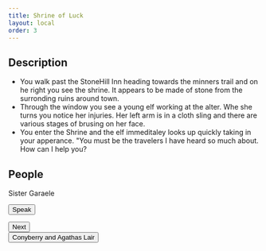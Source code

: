 ```yaml
---
title: Shrine of Luck
layout: local
order: 3
---
```

<div class="w3-half">
<h2>Description</h2>
  <ul>
<li>You walk past the StoneHill Inn heading towards the minners trail and on he right you see the shrine. 
It appears to be made of stone from the surronding ruins around town.</li>
    <li>Through the window you see a young elf working at the alter. Whe she turns you notice her injuries. 
Her left arm is in a cloth sling and there are various stages of brusing on her face.</li>
    <li>You enter the Shrine and the elf immeditaley looks up quickly taking in your apperance. "You must be the travelers I have heard so much about.
      How can I help you?</li>
  </ul>
</div>
<div class="w3-half">
<h2>People</h2>
<p>Sister Garaele</p>
  <button id="speak"> Speak </button>
  <p id="said"></p>
  <button id="next">Next</button>
  <div id="extra">
    <button id="conyberry" class="w3-button w3-round w3-lime">Conyberry and Agathas Lair</button>
  </div>
</div>
<script>
  $("document").ready(function(){
    $("#speak").click(function(){
      let first = "She leads you past the shrine and into the back hall it has a curain seperating it from the main room and upon entering you notice that it is crammed packed with relics and other objects with a small walking path leading to a door. When opened the door leads to a small yard. Chickens are running around trying to catch worms and other bugs that live in the grass. Her home is a small cottage tucked into the corner of the yard. She welcomes you in to a small room with a open door way straight ahead and a closed door on the right. She invites you to sit at the chairs around the table to the left.'Welcome to my home. Please take a seat while I put water on for tea. Oh my name is Sister Garaele'. She walkes through the open door way and there is the clear sound of water being put into a kettel and rummaging in a cuppord."
      $("#said").html(first)
    });
  });
</script>
<script> 
  let count = 0;
      const conversation = [
        {key: 1, 
         quote: "She enters the room bringing tea in to you with a plate of biscuts and jam. 'So I hear that you are travelers that have saved Sildar Hallwinter,and saved the captives from the redbrand hideout.'"
        }, {
          key: 2, 
          quote: "I am a part of a rather secerative group called the Harpers we advocating for equality and oppose the abuse of power and protect the weak the poor and the oppresed. I am hoping to get rid of the redbrands all together in Phanalin but for now I must continue my orders."
        }, {
         key: 3, 
         quote: "You might notice that I am a littel under the weather. I was given the task of tracking down a banshee named Agatha to get information on a spellbook for my superiors." 
        }, {
          key: 4, 
          quote: "She is supposed to persuade a Banshee named Agatha to answer a question about a spell book. We need to know the books location and also any information regaurding its owner Bowgentle. Acoording to rumor Agatha will appear to only those that she deems worthy and who bring a gift that pleases her. Unfortunatley she did not appear to be when I was in her lair and then a group of Ghouls appeared. Luckily I was able to escape and make it back to town. I would like for you to take on this quest. I have this. (she pulls out a beautiful bejeweled silver comb) and I can give you three healing potions as payment. I will give you these before your quest so that they might aid you if needed."
        }
      ];
  $("document").ready(function(){
    $("#next").click(function(){
      let number = count
      let text = conversation[number].quote
      count = count + 1
      $("#said").html(text)
    });
    $("#conyberry").click(function(){
    });
  });
</script>
      
      
